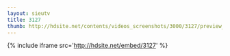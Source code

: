 ```yaml
---
layout: sieutv
title: 3127
thumb: http://hdsite.net/contents/videos_screenshots/3000/3127/preview_360p.mp4.jpg
---
```

{% include iframe src='http://hdsite.net/embed/3127' %}
 
